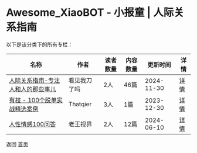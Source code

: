 # Awesome_XiaoBOT - 小报童 | 人际关系指南

以下是该分类下的所有专栏：

| 名称 | 作者 | 读者数量 | 内容数量 | 更新时间 | 详情 |
|------|------|----------|----------|----------|------|
| [人际关系指南-专注人和人的那些事儿](https://xiaobot.net/p/KJWDLM?refer=0b133df9-27dc-423b-8101-639049001c13) | 看见我刀了吗 | 2人 | 46篇 |  2024-11-30 | [详情](data/KJWDLM.md) |
| [有枝 - 100个脱单实战精选案例](https://xiaobot.net/p/youzhi?refer=0b133df9-27dc-423b-8101-639049001c13) | Thatqier | 3人 | 1篇 |  2023-12-30 | [详情](data/youzhi.md) |
| [人性情感100问答](https://xiaobot.net/p/rxqgwd100?refer=0b133df9-27dc-423b-8101-639049001c13) | 老王视界 | 2人 | 12篇 |  2024-06-10 | [详情](data/rxqgwd100.md) |


返回 [首页](../README.md)
